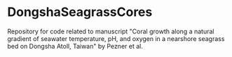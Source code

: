 # DongshaSeagrassCores
Repository for code related to manuscript "Coral growth along a natural gradient of seawater temperature, pH, and oxygen in a nearshore seagrass bed on Dongsha Atoll, Taiwan" by Pezner et al.
